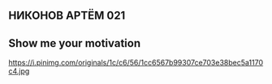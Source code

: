 ## НИКОНОВ АРТЁМ 021
## Show me your motivation
https://i.pinimg.com/originals/1c/c6/56/1cc6567b99307ce703e38bec5a1170c4.jpg
